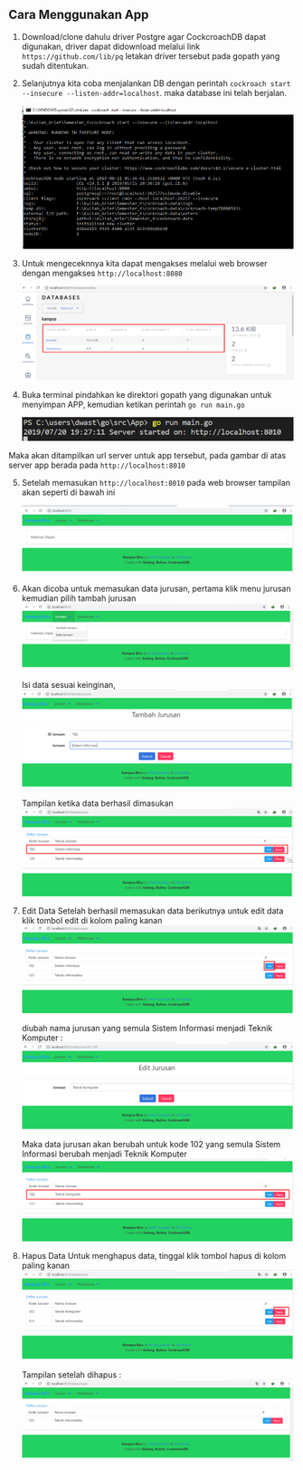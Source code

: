 ## Cara Menggunakan App

1. Download/clone dahulu driver Postgre agar CockcroachDB dapat digunakan, driver dapat didownload melalui link `` https://github.com/lib/pq`` letakan driver tersebut pada gopath yang sudah ditentukan.
   
2. Selanjutnya kita coba menjalankan DB dengan perintah ``cockroach start --insecure --listen-addr=localhost``. maka database ini telah berjalan. 
   
   ![01](img/01.png)

3. Untuk mengeceknnya kita dapat mengakses melalui web browser dengan mengakses ``http://localhost:8080``
   
   ![02](img/02.png)

4. Buka terminal pindahkan ke direktori gopath yang digunakan untuk menyimpan APP, kemudian ketikan perintah ``go run main.go``

    ![03](img/03.png)

Maka akan ditampilkan url server untuk app tersebut, pada gambar di atas server app berada pada ``http://localhost:8010``

5. Setelah memasukan ``http://localhost:8010`` pada web browser tampilan akan seperti di bawah ini

   ![04](img/04.png)

6. Akan dicoba untuk memasukan data jurusan, pertama klik menu jurusan kemudian pilih tambah jurusan 
    ![05](img/05.png)

    Isi data sesuai keinginan,
    ![06](img/06.png)

    Tampilan ketika data berhasil dimasukan 
    ![07](img/07.png)

7. Edit Data
   Setelah berhasil memasukan data berikutnya untuk edit data klik tombol edit di kolom paling kanan
   ![08](img/08.png)

   diubah nama jurusan yang semula Sistem Informasi menjadi Teknik Komputer :
   ![09](img/09.png)

   Maka data jurusan akan berubah untuk kode 102 yang semula Sistem Informasi berubah menjadi Teknik Komputer
   ![10](img/10.png)
    
8. Hapus Data
   Untuk menghapus data, tinggal klik tombol hapus di kolom paling kanan
   ![11](img/11.png)

   Tampilan setelah dihapus :
   ![12](img/12.png)


    
